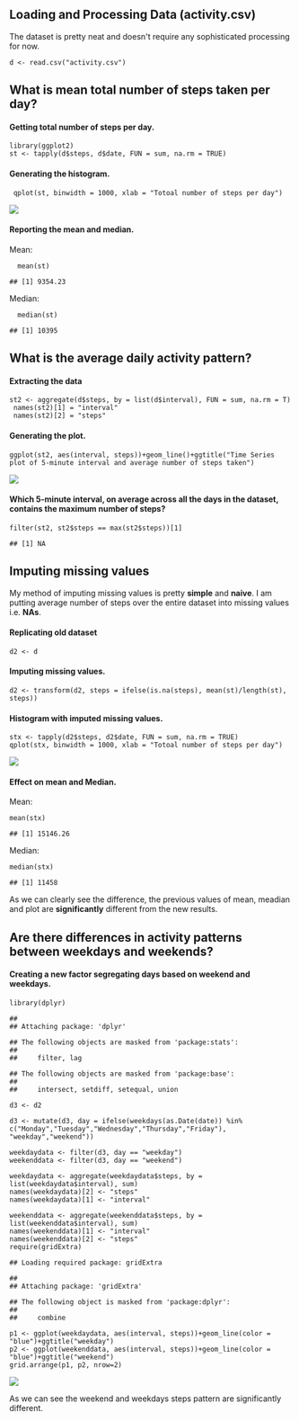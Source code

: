 Loading and Processing Data (activity.csv)
------------------------------------------

The dataset is pretty neat and doesn't require any sophisticated
processing for now.

    d <- read.csv("activity.csv")

What is mean total number of steps taken per day?
-------------------------------------------------

#### Getting total number of steps per day.

    library(ggplot2)
    st <- tapply(d$steps, d$date, FUN = sum, na.rm = TRUE)

#### Generating the histogram.

     qplot(st, binwidth = 1000, xlab = "Totoal number of steps per day")

![](PA1_template_files/figure-markdown_strict/unnamed-chunk-3-1.png)

#### Reporting the mean and median.

Mean:

      mean(st)

    ## [1] 9354.23

Median:

      median(st)

    ## [1] 10395

What is the average daily activity pattern?
-------------------------------------------

#### Extracting the data

    st2 <- aggregate(d$steps, by = list(d$interval), FUN = sum, na.rm = T)
     names(st2)[1] = "interval"
     names(st2)[2] = "steps"

#### Generating the plot.

    ggplot(st2, aes(interval, steps))+geom_line()+ggtitle("Time Series plot of 5-minute interval and average number of steps taken")

![](PA1_template_files/figure-markdown_strict/unnamed-chunk-7-1.png)

#### Which 5-minute interval, on average across all the days in the dataset, contains the maximum number of steps?

    filter(st2, st2$steps == max(st2$steps))[1]

    ## [1] NA

Imputing missing values
-----------------------

My method of imputing missing values is pretty **simple** and **naive**.
I am putting average number of steps over the entire dataset into
missing values i.e. **NAs**.

#### Replicating old dataset

    d2 <- d

#### Imputing missing values.

    d2 <- transform(d2, steps = ifelse(is.na(steps), mean(st)/length(st), steps))

#### Histogram with imputed missing values.

    stx <- tapply(d2$steps, d2$date, FUN = sum, na.rm = TRUE)
    qplot(stx, binwidth = 1000, xlab = "Totoal number of steps per day")

![](PA1_template_files/figure-markdown_strict/unnamed-chunk-11-1.png)

#### Effect on mean and Median.

Mean:

    mean(stx)

    ## [1] 15146.26

Median:

    median(stx)

    ## [1] 11458

As we can clearly see the difference, the previous values of mean,
meadian and plot are **significantly** different from the new results.

Are there differences in activity patterns between weekdays and weekends?
-------------------------------------------------------------------------

#### Creating a new factor segregating days based on weekend and weekdays.

    library(dplyr)

    ## 
    ## Attaching package: 'dplyr'

    ## The following objects are masked from 'package:stats':
    ## 
    ##     filter, lag

    ## The following objects are masked from 'package:base':
    ## 
    ##     intersect, setdiff, setequal, union

    d3 <- d2

    d3 <- mutate(d3, day = ifelse(weekdays(as.Date(date)) %in% c("Monday","Tuesday","Wednesday","Thursday","Friday"), "weekday","weekend"))

    weekdaydata <- filter(d3, day == "weekday")
    weekenddata <- filter(d3, day == "weekend")

    weekdaydata <- aggregate(weekdaydata$steps, by = list(weekdaydata$interval), sum)
    names(weekdaydata)[2] <- "steps"
    names(weekdaydata)[1] <- "interval"

    weekenddata <- aggregate(weekenddata$steps, by = list(weekenddata$interval), sum)
    names(weekenddata)[1] <- "interval"
    names(weekenddata)[2] <- "steps"
    require(gridExtra)

    ## Loading required package: gridExtra

    ## 
    ## Attaching package: 'gridExtra'

    ## The following object is masked from 'package:dplyr':
    ## 
    ##     combine

    p1 <- ggplot(weekdaydata, aes(interval, steps))+geom_line(color = "blue")+ggtitle("weekday")
    p2 <- ggplot(weekenddata, aes(interval, steps))+geom_line(color = "blue")+ggtitle("weekend")
    grid.arrange(p1, p2, nrow=2)

![](PA1_template_files/figure-markdown_strict/unnamed-chunk-14-1.png)

As we can see the weekend and weekdays steps pattern are significantly
different.
